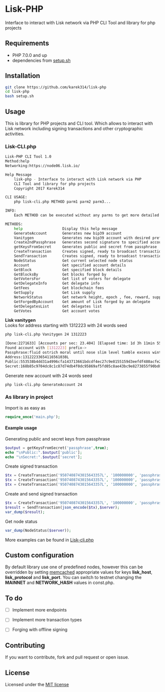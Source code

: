 # Lisk-PHP
Interface to interact with Lisk network via PHP
CLI Tool and library for php projects

## Requirements
* PHP 7.0.0 and up
* dependencies from [setup.sh](https://github.com/karek314/lisk-php/blob/master/setup.sh)

## Installation
```sh
git clone https://github.com/karek314/lisk-php
cd lisk-php
bash setup.sh
```

## Usage
This is library for PHP projects and CLI tool. Which allows to interact with Lisk network including signing transactions and other cryptographic activities.

### Lisk-CLI.php
```sh
Lisk-PHP CLI Tool 1.0
Method:help
Networking:https://node06.lisk.io/

Help Message
	lisk-php - Interface to interact with Lisk network via PHP
	CLI Tool and library for php projects
	Copyright 2017 Karek314

CLI USAGE:
	php lisk-cli.php METHOD parm1 parm2 parm3...

INFO:
	Each METHOD can be executed without any parms to get more detailed help information which parms are needed.

METHODS:
	help                  Display this help message
	GenerateAccount       Generates new bip39 account
	Vanitygen             Generates new bip39 account with desired prefix
	Create2ndPassphrase   Generates second signature to specified account
	getKeysFromSecret     Generates public and secret from passphrase
	CreateTransaction     Creates signed, ready to broadcast transaction
	SendTransaction       Creates signed, ready to broadcast transaction and then broadcast it
	NodeStatus            Get current selected node status
	Account               Get specified account details
	GetBlock              Get specified block details
	GetBlocksBy           Get blocks forged by
	GetVotersFor          Get list of voters for delegate
	GetDelegateInfo       Get delegate info
	GetFees               Get blockchain fees
	GetSupply             Get Lisk supply
	NetworkStatus         Get network height, epoch , fee, reward, supply
	GetForgedByAccount    Get amount of Lisk forged by an delegate
	GetDelegatesList      Get delegates list
	GetVotes              Get account votes
  ```
  
  <b>Lisk vanitygen</b><br>
  Looks for address starting with 1312223 with 24 words seed
  ```sh
  php lisk-cli.php Vanitygen 24 1312223
  ```
  
  ```sh
  [Done:2271633] [Accounts per sec: 23.404] [Elapsed time: 1d 3h 11min 55s]
Found account with [1312223] prefix->
Passphrase:fluid ostrich moral until nose slim level tumble excess winter border ready allow reflect skill acid proud possible arm fade guide among myself myself
Address:13122233654116561038L
Public:553538b4dd31a4996cfa143713661bdcdf4ec27c9e8155159d3eefdf480acfe2
Secret:168b85c9704dc8c1c87d74db4f0dc95869af5fd05c8ae43bc9e8273855f90bd8553538b4dd31a4996cfa143713661bdcdf4ec27c9e8155159d3eefdf480acfe2
  ```


  Generate new account with 24 words seed
  ```sh
  php lisk-cli.php GenerateAccount 24
  ```
  
  ### As library in project
  Import is as easy as
```php
require_once('main.php');
```
  #### Example usage
  Generating public and secret keys from passphrase
  ```php
  $output = getKeysFromSecret('passphrase',true);
  echo "\nPublic:".$output['public'];
  echo "\nSecret:".$output['secret'];
  ```
  Create signed transaction
  ```php
  $tx = CreateTransaction('9507408743015643357L', '100000000', 'passphrase', false, false, -10);
  $tx = CreateTransaction('9507408743015643357L', '100000000', 'passphrase1', 'passphrase2', false, -10);
  $tx = CreateTransaction('9507408743015643357L', '100000000', 'passphrase1', 'passphrase2', 'custom data', -10);
  ```
  Create and send signed transaction
  ```php
  $tx = CreateTransaction('9507408743015643357L', '100000000', 'passphrase', false, false, -10);
  $result = SendTransaction(json_encode($tx),$server);
  var_dump($result);
  ```
  Get node status
  ```php
  var_dump(NodeStatus($server));
  ```
  More examples can be found in [Lisk-cli.php](https://github.com/karek314/lisk-php/blob/master/lisk-cli.php)
  
  ## Custom configuration
  By default library use one of predefined nodes, however this can be overridden by setting [memcached](https://memcached.org) appropriate values for keys <b>lisk_host</b>, <b>lisk_protocol</b> and <b>lisk_port</b>.
  You can switch to testnet changing the <b>MAINNET</b> and <b>NETWORK_HASH</b> values in const.php.

 ## To do
- [ ] Implement more endpoints
- [ ] Implement more transaction types
- [ ] Forging with offline signing
  
 
 ## Contributing
If you want to contribute, fork and pull request or open issue.
  		  

## License
Licensed under the [MIT license](https://github.com/karek314/lisk-php/blob/master/LICENSE)
